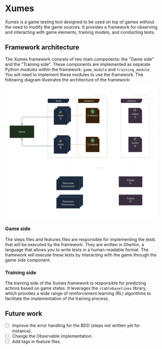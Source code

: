 # Xumes

Xumes is a game testing tool designed to be used on top of games without the need to modify the game sources. It provides a framework for observing and interacting with game elements, training models, and conducting tests.

## Framework architecture
The Xumes framework consists of two main components: the "Game side" and the "Training side". These components are implemented as separate Python modules within the framework: `game_module` and `training_module`.
You will need to implement these modules to use the framework. The following diagram illustrates the architecture of the framework:

![framework schema](schema.png)

### Game side
The steps files and features files are responsible for implementing the tests that will be executed by the framework. They are written in Gherkin, a language that allows you to write tests in a human-readable format. The framework will execute these tests by interacting with the game through the game side component.

### Training side
The training side of the Xumes framework is responsible for predicting actions based on game states. It leverages the `stablebaselines` library, which provides a wide range of reinforcement learning (RL) algorithms to facilitate the implementation of the training process.

## Future work

- [ ] Improve the error handling for the BDD (steps not written yet for instance).
- [ ] Change the Observable implementation.
- [ ] Add tags in feature files.
